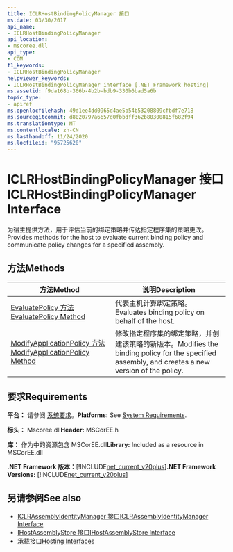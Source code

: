 ```yaml
---
title: ICLRHostBindingPolicyManager 接口
ms.date: 03/30/2017
api_name:
- ICLRHostBindingPolicyManager
api_location:
- mscoree.dll
api_type:
- COM
f1_keywords:
- ICLRHostBindingPolicyManager
helpviewer_keywords:
- ICLRHostBindingPolicyManager interface [.NET Framework hosting]
ms.assetid: f9da168b-366b-4b2b-bdb9-330b6bad5a6b
topic_type:
- apiref
ms.openlocfilehash: 49d1ee4dd0965d4ae5b54b53208809cfbdf7e718
ms.sourcegitcommit: d8020797a6657d0fbbdff362b80300815f682f94
ms.translationtype: MT
ms.contentlocale: zh-CN
ms.lasthandoff: 11/24/2020
ms.locfileid: "95725620"
---
```

# <a name="iclrhostbindingpolicymanager-interface"></a><span data-ttu-id="5b09b-102">ICLRHostBindingPolicyManager 接口</span><span class="sxs-lookup"><span data-stu-id="5b09b-102">ICLRHostBindingPolicyManager Interface</span></span>

<span data-ttu-id="5b09b-103">为宿主提供方法，用于评估当前的绑定策略并传达指定程序集的策略更改。</span><span class="sxs-lookup"><span data-stu-id="5b09b-103">Provides methods for the host to evaluate current binding policy and communicate policy changes for a specified assembly.</span></span>  
  
## <a name="methods"></a><span data-ttu-id="5b09b-104">方法</span><span class="sxs-lookup"><span data-stu-id="5b09b-104">Methods</span></span>  
  
|<span data-ttu-id="5b09b-105">方法</span><span class="sxs-lookup"><span data-stu-id="5b09b-105">Method</span></span>|<span data-ttu-id="5b09b-106">说明</span><span class="sxs-lookup"><span data-stu-id="5b09b-106">Description</span></span>|  
|------------|-----------------|  
|[<span data-ttu-id="5b09b-107">EvaluatePolicy 方法</span><span class="sxs-lookup"><span data-stu-id="5b09b-107">EvaluatePolicy Method</span></span>](iclrhostbindingpolicymanager-evaluatepolicy-method.md)|<span data-ttu-id="5b09b-108">代表主机计算绑定策略。</span><span class="sxs-lookup"><span data-stu-id="5b09b-108">Evaluates binding policy on behalf of the host.</span></span>|  
|[<span data-ttu-id="5b09b-109">ModifyApplicationPolicy 方法</span><span class="sxs-lookup"><span data-stu-id="5b09b-109">ModifyApplicationPolicy Method</span></span>](iclrhostbindingpolicymanager-modifyapplicationpolicy-method.md)|<span data-ttu-id="5b09b-110">修改指定程序集的绑定策略，并创建该策略的新版本。</span><span class="sxs-lookup"><span data-stu-id="5b09b-110">Modifies the binding policy for the specified assembly, and creates a new version of the policy.</span></span>|  
  
## <a name="requirements"></a><span data-ttu-id="5b09b-111">要求</span><span class="sxs-lookup"><span data-stu-id="5b09b-111">Requirements</span></span>  

 <span data-ttu-id="5b09b-112">**平台：** 请参阅 [系统要求](../../get-started/system-requirements.md)。</span><span class="sxs-lookup"><span data-stu-id="5b09b-112">**Platforms:** See [System Requirements](../../get-started/system-requirements.md).</span></span>  
  
 <span data-ttu-id="5b09b-113">**标头：** Mscoree.dll</span><span class="sxs-lookup"><span data-stu-id="5b09b-113">**Header:** MSCorEE.h</span></span>  
  
 <span data-ttu-id="5b09b-114">**库：** 作为中的资源包含 MSCorEE.dll</span><span class="sxs-lookup"><span data-stu-id="5b09b-114">**Library:** Included as a resource in MSCorEE.dll</span></span>  
  
 <span data-ttu-id="5b09b-115">**.NET Framework 版本：**[!INCLUDE[net_current_v20plus](../../../../includes/net-current-v20plus-md.md)]</span><span class="sxs-lookup"><span data-stu-id="5b09b-115">**.NET Framework Versions:** [!INCLUDE[net_current_v20plus](../../../../includes/net-current-v20plus-md.md)]</span></span>  
  
## <a name="see-also"></a><span data-ttu-id="5b09b-116">另请参阅</span><span class="sxs-lookup"><span data-stu-id="5b09b-116">See also</span></span>

- [<span data-ttu-id="5b09b-117">ICLRAssemblyIdentityManager 接口</span><span class="sxs-lookup"><span data-stu-id="5b09b-117">ICLRAssemblyIdentityManager Interface</span></span>](iclrassemblyidentitymanager-interface.md)
- [<span data-ttu-id="5b09b-118">IHostAssemblyStore 接口</span><span class="sxs-lookup"><span data-stu-id="5b09b-118">IHostAssemblyStore Interface</span></span>](ihostassemblystore-interface.md)
- [<span data-ttu-id="5b09b-119">承载接口</span><span class="sxs-lookup"><span data-stu-id="5b09b-119">Hosting Interfaces</span></span>](hosting-interfaces.md)
